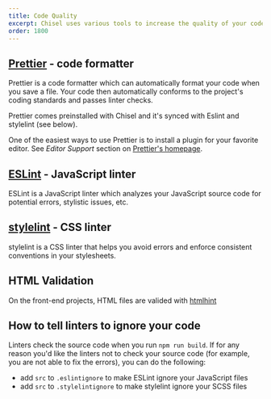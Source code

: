 ```yaml
---
title: Code Quality
excerpt: Chisel uses various tools to increase the quality of your code
order: 1800
---
```


## [Prettier](https://prettier.io/) - code formatter

Prettier is a code formatter which can automatically format your code when you save a file. Your code then automatically conforms to the project's coding standards and passes linter checks.

Prettier comes preinstalled with Chisel and it's synced with Eslint and stylelint (see below).

One of the easiest ways to use Prettier is to install a plugin for your favorite editor. See _Editor Support_ section on [Prettier's homepage](https://prettier.io/).

## [ESLint](https://eslint.org/) - JavaScript linter

ESLint is a JavaScript linter which analyzes your JavaScript source code for potential errors, stylistic issues, etc.

## [stylelint](https://stylelint.io/) - CSS linter

stylelint is a CSS linter that helps you avoid errors and enforce consistent conventions in your stylesheets.

## HTML Validation

On the front-end projects, HTML files are valided with [htmlhint](https://github.com/bezoerb/gulp-htmlhint)

## How to tell linters to ignore your code

Linters check the source code when you run `npm run build`. If for any reason you'd like the linters not to check your source code (for example, you are not able to fix the errors), you can do the following:

- add `src` to `.eslintignore` to make ESLint ignore your JavaScript files
- add `src` to `.stylelintignore` to make stylelint ignore your SCSS files
